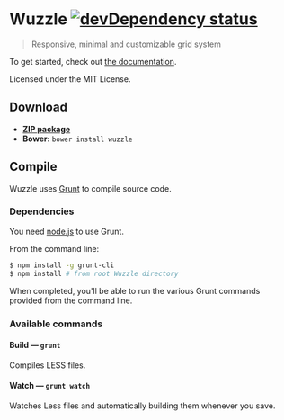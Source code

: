 # Wuzzle [![devDependency status](https://david-dm.org/ws1/wuzzle/dev-status.png?theme=shields.io)](https://david-dm.org/ws1/wuzzle#info=devDependencies)

> Responsive, minimal and customizable grid system

To get started, check out
[the documentation](https://github.com/ws1/wuzzle/wiki).

Licensed under the MIT License.

## Download

* [**ZIP package**](https://github.com/ws1/wuzzle/archive/master.zip)
* **Bower:** `bower install wuzzle`

## Compile

Wuzzle uses [Grunt](http://gruntjs.com) to compile source code.

### Dependencies

You need [node.js](http://nodejs.org/download/) to use Grunt.

From the command line:

```bash
$ npm install -g grunt-cli
$ npm install # from root Wuzzle directory
```

When completed, you'll be able to run the various Grunt commands provided from
the command line.

### Available commands

#### Build — `grunt`

Compiles LESS files.

#### Watch — `grunt watch`

Watches Less files and automatically building them whenever you save.